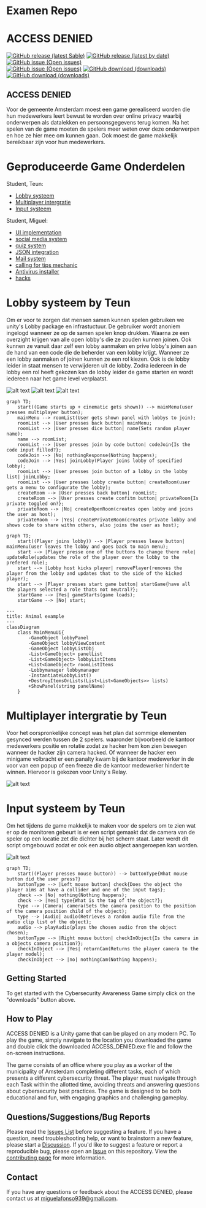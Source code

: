 # Examen Repo
# ACCESS DENIED
[![GitHub release (latest Sable)](https://img.shields.io/github/v/release/T3rabyte/Examen)](https://github.com/T3rabyte/Examen/releases/tag/stable) 
[![GitHub release (latest by date)](https://img.shields.io/github/v/release/T3rabyte/Examen?include_prereleases)](https://github.com/T3rabyte/Examen/releases/latest)
[![GitHub issue (Open issues)](https://img.shields.io/github/issues/T3rabyte/Examen)](https://github.com/T3rabyte/Examen/issues)
<br /> [![GitHub issue (Open issues)](https://img.shields.io/github/last-commit/T3rabyte/Examen)](https://github.com/T3rabyte/Examen/tree/develop)
[![GitHub download (downloads)](https://img.shields.io/github/downloads/T3rabyte/Examen/total)](https://github.com/T3rabyte/Examen/releases/latest)
[![GitHub download (downloads)](https://img.shields.io/github/commit-activity/w/T3rabyte/Examen)](https://github.com/T3rabyte/Examen/releases/latest)

## ACCESS DENIED
Voor de gemeente Amsterdam moest een game gerealiseerd worden die hun medewerkers leert bewust te worden over online privacy waarbij onderwerpen als datalekken en persoonsgegevens terug komen. Na het spelen van de game moeten de spelers meer  weten over deze onderwerpen en hoe ze hier mee om kunnen gaan. Ook moest de game makkelijk bereikbaar zijn voor hun medewerkers.

# Geproduceerde Game Onderdelen

Student, Teun:

 - [Lobby systeem](https://github.com/T3rabyte/Proef-Examen/tree/origin/minigame%232_memory/proef%20proeve/Assets/src/Singing%20Frogs "SingingForgs minigame")
 - [Multiplayer intergratie](https://github.com/T3rabyte/Proef-Examen/tree/origin/minigame%232_memory/proef%20proeve/Assets/src/Singing%20Frogs "SingingForgs minigame")
 - [Input systeem](https://github.com/T3rabyte/Proef-Examen/tree/origin/minigame%232_memory/proef%20proeve/Assets/src/memory "SingingForgs minigame")

Student, Miguel:

 - [UI implementation](https://google.com/)
 - [social media system](https://google.com/)
 - [quiz system](https://google.com/)
 - [JSON integration](https://google.com/)
 - [Mail system](https://google.com/)
 - [calling for tips mechanic](https://google.com/)
 - [Antivirus installer](https://google.com/)
 - [hacks](https://google.com/)

# Lobby systeem by Teun

Om er voor te zorgen dat mensen samen kunnen spelen gebruiken we unity's Lobby package en infrastuctuur. De gebruiker wordt anoniem ingelogd wanneer ze op de samen spelen knop drukken. Waarna ze een overzight krijgen van alle open lobby's die ze zouden kunnen joinen. Ook kunnen ze vanuit daar zelf een lobby aanmaken en prive lobby's joinen aan de hand van een code die de beherder van een lobby krijgt. Wanneer ze een lobby aanmaken of joinen kunnen ze een rol kiezen. Ook is de lobby leider in staat mensen te verwijderen uit de lobby. Zodra iedereen in de lobby een rol heeft gekozen kan de lobby leider de game starten en wordt iedereen naar het game level verplaatst.

![alt text](https://cdn.discordapp.com/attachments/1089835395098869822/1110179645845950474/ezgif.com-video-to-gif.gif "Lobby create gif")
![alt text](https://cdn.discordapp.com/attachments/1089835395098869822/1110180506525519912/ezgif.com-video-to-gif_1.gif "Random name gif")
![alt text](https://cdn.discordapp.com/attachments/1089835395098869822/1110188298724442194/ezgif.com-video-to-gif_2.gif "Join Lobby gif")

```mermaid
graph TD;
    start((Game starts up + cinematic gets shown)) --> mainMenu(user presses multiplayer button);
    mainMenu --> roomList(User gets shown panel with lobbys to join);
    roomList --> |User presses back button| mainMenu;
    roomList --> |User presses dice button| name(Sets random player name);
    name --> roomList;
    roomList --> |User presses join by code button| codeJoin{Is the code input filled?};
    codeJoin --> |No| nothingResponse(Nothing happens);
    codeJoin --> |Yes| joinLobby(Player joins lobby of specified lobby);
    roomList --> |User presses join button of a lobby in the lobby list| joinLobby;
    roomList --> |User presses lobby create button| createRoom(user gets a menu to configurate the lobby);
    createRoom --> |User presses back button| roomList;
    createRoom --> |User presses create confitm button| privateRoom{Is private toggled on?};
    privateRoom --> |No| createOpenRoom(creates open lobby and joins the user as host);
    privateRoom --> |Yes| createPrivateRoom(creates private lobby and shows code to share withn others, also joins the user as host);
```

```mermaid
graph TD;
    start((Player joins lobby)) --> |Player presses leave button| mainMenu(user leaves the lobby and goes back to main menu);
    start --> |Player presse one of the buttons to change there role| updateRole(updates the role of the player over the lobby to the prefered role);
    start --> |Lobby host kicks player| removePlayer(removes the player from the lobby and updates that to the side of the kicked player);
    start --> |Player presses start game button| startGame{have all the players selected a role thats not neutral?};
    startGame --> |Yes| gameStarts(game loads);
    startGame --> |No| start;
```
```mermaid
---
title: Animal example
---
classDiagram
    class MainMenuUi{
        -GameObject lobbyPanel
        -GameObject lobbyViewContent
        -GameObject lobbyListObj
        -List<GameObject> panelList
        -List<GameObject> lobbyListItems
        +List<GameObject> roomListItems
        -Lobbymanager lobbymanager
        -InstantiateLobbyList()
        +DestroyItemsOnLists(List<List<GameObjects>> lists)
        +ShowPanel(string panelName)
    }
```
# Multiplayer intergratie by Teun

Voor het oorspronkelijke concept was het plan dat sommige elementen gesynced werden tussen de 2 spelers. waaronder bijvoorbeeld de kantoor medewerkers positie en rotatie zodat ze hacker hem kon zien bewegen wanneer de hacker zijn camera hacked. Of wanneer de hacker een minigame volbracht er een panalty kwam bij de kantoor medewerker in de voor van een popup of een freeze die de kantoor medewerker hindert te winnen. Hiervoor is gekozen voor Unity's Relay.

![alt text](https://cdn.discordapp.com/attachments/417058981526110240/1110909144820629636/ezgif.com-video-to-gif.gif "Multiplayer gif")

# Input systeem by Teun

Om het tijdens de game makkelijk te maken voor de spelers om te zien wat er op de monitoren gebeurt is er een script gemaakt dat de camera van de speler op een locatie zet die dichter bij het scherm staat. Later werdt dit script omgebouwd zodat er ook een audio object aangeroepen kan worden.

![alt text](https://cdn.discordapp.com/attachments/417058981526110240/1110914969324769300/ezgif.com-video-to-gif_1.gif "Input Systeem gif")

```mermaid
graph TD;
    start((Player presses mouse button)) --> buttonType{What mouse button did the user press?}
    buttonType --> |Left mouse button| check{Does the object the player aims at have a collider and one of the input tags};
    check --> |No| nothing(Nothing happens);
    check --> |Yes| type{What is the tag of the object?};
    type --> |Camera| camera(Sets the camera position to the position of the camera position child of the object);
    type --> |Audio| audio(Retrieves a random audio file from the audio clip list of the object);
    audio --> playAudio(plays the chosen audio from the object chosen);
    buttonType --> |Right mouse button| checkInObject{Is the camera in a objects camera position?};
    checkInObject --> |Yes| returnCam(Returns the player camera to the player model);
    checkInObject --> |no| nothingCam(Nothing happens);
```

## Getting Started
To get started with the Cybersecurity Awareness Game simply click on the "downloads" button above.

## How to Play
ACCESS DENIED is a Unity game that can be played on any modern PC. To play the game, simply navigate to the location you downloaded the game and double click the downloaded ACCESS_DENIED.exe file and follow the on-screen instructions.

The game consists of an office where you play as a worker of the municipality of Amsterdam completing different tasks, each of which presents a different cybersecurity threat. The player must navigate through each Task within the allotted time, avoiding threats and answering questions about cybersecurity best practices. The game is designed to be both educational and fun, with engaging graphics and challenging gameplay.

## Questions/Suggestions/Bug Reports
Please read the [Issues List](https://github.com/T3rabyte/Examen/issues) before suggesting a feature. If you have a question, need troubleshooting help, or want to brainstorm a new feature, please start a [Discussion](https://github.com/T3rabyte/Examen/discussions). If you'd like to suggest a feature or report a reproducible bug, please open an [Issue](https://github.com/T3rabyte/Examen/issues/new) on this repository. View the [contributing page](https://github.com/T3rabyte/Examen/blob/main/CONTRIBUTING.md) for more information.

## Contact
If you have any questions or feedback about the ACCESS DENIED, please contact us at miguelafonso939@gmail.com.
